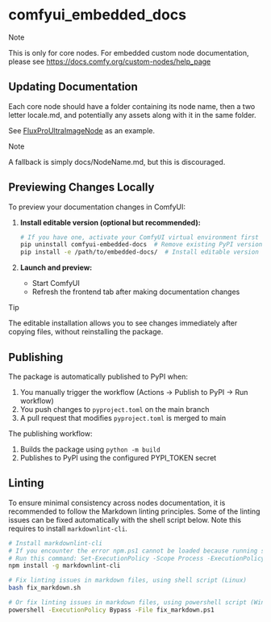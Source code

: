 # comfyui_embedded_docs

> [!NOTE]
> This is only for core nodes. For embedded custom node documentation, please see <https://docs.comfy.org/custom-nodes/help_page>

## Updating Documentation

Each core node should have a folder containing its node name, then a two letter locale.md, and potentially any assets along with it in the same folder.

See [FluxProUltraImageNode](https://github.com/Comfy-Org/embedded-docs/tree/main/docs/FluxProUltraImageNode) as an example.

> [!NOTE]
> A fallback is simply docs/NodeName.md, but this is discouraged.

## Previewing Changes Locally

To preview your documentation changes in ComfyUI:

1. **Install editable version (optional but recommended):**

   ```bash
   # If you have one, activate your ComfyUI virtual environment first
   pip uninstall comfyui-embedded-docs  # Remove existing PyPI version
   pip install -e /path/to/embedded-docs/  # Install editable version
   ```

2. **Launch and preview:**
   - Start ComfyUI
   - Refresh the frontend tab after making documentation changes

> [!TIP]
> The editable installation allows you to see changes immediately after copying files, without reinstalling the package.

## Publishing

The package is automatically published to PyPI when:

1. You manually trigger the workflow (Actions → Publish to PyPI → Run workflow)
2. You push changes to `pyproject.toml` on the main branch
3. A pull request that modifies `pyproject.toml` is merged to main

The publishing workflow:

1. Builds the package using `python -m build`
2. Publishes to PyPI using the configured PYPI_TOKEN secret

## Linting

To ensure minimal consistency across nodes documentation, it is recommended to follow the Markdown linting principles. Some of the linting issues can be fixed automatically with the shell script below. Note this requires to install `markdownlint-cli`.

```sh
# Install markdownlint-cli
# If you encounter the error npm.ps1 cannot be loaded because running scripts is disabled on this system
# Run this command: Set-ExecutionPolicy -Scope Process -ExecutionPolicy Bypass
npm install -g markdownlint-cli

# Fix linting issues in markdown files, using shell script (Linux)
bash fix_markdown.sh

# Or fix linting issues in markdown files, using powershell script (Windows)
powershell -ExecutionPolicy Bypass -File fix_markdown.ps1
```